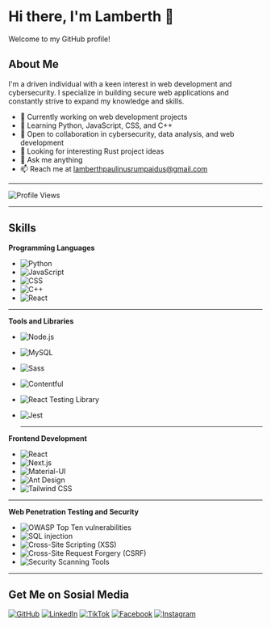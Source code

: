 # Hi there, I'm Lamberth 👋

Welcome to my GitHub profile!

## About Me

I'm a driven individual with a keen interest in web development and cybersecurity. I specialize in building secure web applications and constantly strive to expand my knowledge and skills.

- 🔭 Currently working on web development projects
- 🌱 Learning Python, JavaScript, CSS, and C++
- 👯 Open to collaboration in cybersecurity, data analysis, and web development
- 🤔 Looking for interesting Rust project ideas
- 💬 Ask me anything
- 📫 Reach me at lamberthpaulinusrumpaidus@gmail.com

---

![Profile Views](https://komarev.com/ghpvc/?username=LamberthPaulinusRumpaidus)

---

## Skills

  
  <summary><b>Programming Languages</b></summary>
  
  - ![Python](https://img.shields.io/badge/Python-https://img.icons8.com/color/452/python.png?style=flat-square&logo=python)
  - ![JavaScript](https://img.shields.io/badge/JavaScript-https://img.icons8.com/color/452/javascript.png?style=flat-square&logo=javascript)
  - ![CSS](https://img.shields.io/badge/CSS-https://img.icons8.com/color/452/css3.png?style=flat-square&logo=css3)
  - ![C++](https://img.shields.io/badge/C++-https://img.icons8.com/color/452/c-plus-plus-logo.png?style=flat-square&logo=cplusplus)
  - ![React](https://img.shields.io/badge/React-https://img.icons8.com/plasticine/452/react.png?style=flat-square&logo=react)


---


  <summary><b>Tools and Libraries</b></summary>
  
  - ![Node.js](https://img.shields.io/badge/Node.js-https://img.icons8.com/color/452/nodejs.png?style=flat-square&logo=node.js)
  - ![MySQL](https://img.shields.io/badge/MySQL-https://img.icons8.com/ios/452/mysql-logo.png?style=flat-square&logo=mysql)
  - ![Sass](https://img.shields.io/badge/Sass-https://img.icons8.com/color/452/sass.png?style=flat-square&logo=sass)
  - ![Contentful](https://img.shields.io/badge/Contentful-https://img.icons8.com/office/452/contentful.png?style=flat-square&logo=contentful)
  - ![React Testing Library](https://img.shields.io/badge/React%20Testing%20Library-https://img.icons8.com/ios/452/react-native.png?style=flat-square&logo=testinglibrary)
  - ![Jest](https://img.shields.io/badge/Jest-https://img.icons8.com/ios/452/jest.png?style=flat-square&logo=jest)


    ---


  <summary><b>Frontend Development</b></summary>
  
  - ![React](https://img.shields.io/badge/React-https://img.icons8.com/plasticine/452/react.png?style=flat-square&logo=react)
  - ![Next.js](https://img.shields.io/badge/Next.js-https://img.icons8.com/color/452/nextjs.png?style=flat-square&logo=next.js)
  - ![Material-UI](https://img.shields.io/badge/Material--UI-https://img.icons8.com/color/452/material-ui.png?style=flat-square&logo=materialui)
  - ![Ant Design](https://img.shields.io/badge/Ant%20Design-https://img.icons8.com/color/452/ant-design.png?style=flat-square&logo=antdesign)
  - ![Tailwind CSS](https://img.shields.io/badge/Tailwind%20CSS-https://img.icons8.com/color/452/tailwind.png?style=flat-square&logo=tailwindcss)


---


  <summary><b>Web Penetration Testing and Security</b></summary>
  
  - ![OWASP Top Ten vulnerabilities](https://img.shields.io/badge/OWASP%20Top%20Ten-https://img.icons8.com/color/452/security-shield.png?style=flat-square&logo=owasp)
  - ![SQL injection](https://img.shields.io/badge/SQL%20injection-https://img.icons8.com/color/452/inject.png?style=flat-square)
  - ![Cross-Site Scripting (XSS)](https://img.shields.io/badge/Cross--Site%20Scripting-https://img.icons8.com/color/452/xss.png?style=flat-square)
  - ![Cross-Site Request Forgery (CSRF)](https://img.shields.io/badge/Cross--Site%20Request%20Forgery-https://img.icons8.com/color/452/spam.png?style=flat-square)
  - ![Security Scanning Tools](https://img.shields.io/badge/Security%20Scanning%20Tools-https://img.icons8.com/color/452/burp-suite.png?style=flat-square)



---

## Get Me on Sosial Media
[![GitHub](https://img.shields.io/badge/GitHub-LamberthPaulinusRumpaidus-blue?style=flat-square&logo=github)](https://github.com/LamberthPaulinusRumpaidus/)
[![LinkedIn](https://img.shields.io/badge/LinkedIn-Lamberth&nbsp;Paulinus&nbsp;Rumpaidus-blue?style=flat-square&logo=linkedin)](https://www.linkedin.com/in/lamberth-paulinus-rumpaidus-b60a2b298?utm_source=share&utm_campaign=share_via&utm_content=profile&utm_medium=android_app)
[![TikTok](https://img.shields.io/badge/TikTok-nggakpeduligua-blue?style=flat-square&logo=tiktok)](https://www.tiktok.com/@nggakpeduligua/)
[![Facebook](https://img.shields.io/badge/Facebook-Lamberthrumpaidus-blue?style=flat-square&logo=facebook)](https://www.facebook.com/lamberthrumpaidus/)
[![Instagram](https://img.shields.io/badge/Instagram-Lamberthrumpaidus06-purple?style=flat-square&logo=instagram)](https://www.instagram.com/lamberthrumpaidus06/)
